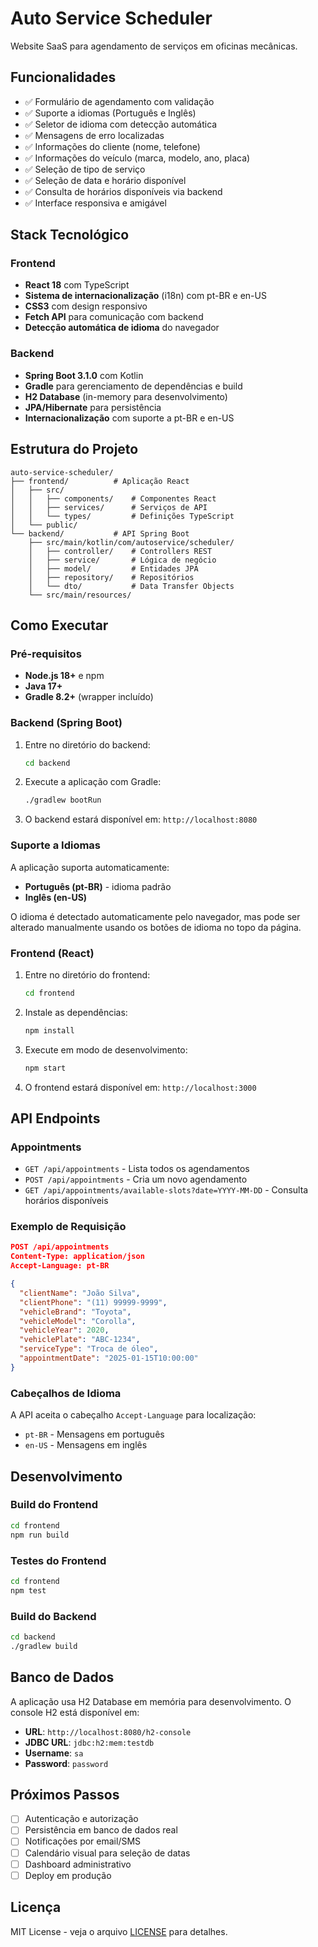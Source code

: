 # Auto Service Scheduler

Website SaaS para agendamento de serviços em oficinas mecânicas.

## Funcionalidades

- ✅ Formulário de agendamento com validação
- ✅ Suporte a idiomas (Português e Inglês)
- ✅ Seletor de idioma com detecção automática
- ✅ Mensagens de erro localizadas
- ✅ Informações do cliente (nome, telefone)  
- ✅ Informações do veículo (marca, modelo, ano, placa)
- ✅ Seleção de tipo de serviço
- ✅ Seleção de data e horário disponível
- ✅ Consulta de horários disponíveis via backend
- ✅ Interface responsiva e amigável

## Stack Tecnológico

### Frontend
- **React 18** com TypeScript
- **Sistema de internacionalização** (i18n) com pt-BR e en-US
- **CSS3** com design responsivo
- **Fetch API** para comunicação com backend
- **Detecção automática de idioma** do navegador

### Backend  
- **Spring Boot 3.1.0** com Kotlin
- **Gradle** para gerenciamento de dependências e build
- **H2 Database** (in-memory para desenvolvimento)
- **JPA/Hibernate** para persistência
- **Internacionalização** com suporte a pt-BR e en-US

## Estrutura do Projeto

```
auto-service-scheduler/
├── frontend/          # Aplicação React
│   ├── src/
│   │   ├── components/    # Componentes React
│   │   ├── services/      # Serviços de API
│   │   └── types/         # Definições TypeScript
│   └── public/
└── backend/           # API Spring Boot
    ├── src/main/kotlin/com/autoservice/scheduler/
    │   ├── controller/    # Controllers REST
    │   ├── service/       # Lógica de negócio
    │   ├── model/         # Entidades JPA
    │   ├── repository/    # Repositórios
    │   └── dto/           # Data Transfer Objects
    └── src/main/resources/
```

## Como Executar

### Pré-requisitos

- **Node.js 18+** e npm
- **Java 17+**
- **Gradle 8.2+** (wrapper incluído)

### Backend (Spring Boot)

1. Entre no diretório do backend:
   ```bash
   cd backend
   ```

2. Execute a aplicação com Gradle:
   ```bash
   ./gradlew bootRun
   ```

3. O backend estará disponível em: `http://localhost:8080`

### Suporte a Idiomas

A aplicação suporta automaticamente:
- **Português (pt-BR)** - idioma padrão
- **Inglês (en-US)**

O idioma é detectado automaticamente pelo navegador, mas pode ser alterado manualmente usando os botões de idioma no topo da página.

### Frontend (React)

1. Entre no diretório do frontend:
   ```bash
   cd frontend
   ```

2. Instale as dependências:
   ```bash
   npm install
   ```

3. Execute em modo de desenvolvimento:
   ```bash
   npm start
   ```

4. O frontend estará disponível em: `http://localhost:3000`

## API Endpoints

### Appointments

- `GET /api/appointments` - Lista todos os agendamentos
- `POST /api/appointments` - Cria um novo agendamento
- `GET /api/appointments/available-slots?date=YYYY-MM-DD` - Consulta horários disponíveis

### Exemplo de Requisição

```json
POST /api/appointments
Content-Type: application/json
Accept-Language: pt-BR

{
  "clientName": "João Silva",
  "clientPhone": "(11) 99999-9999",
  "vehicleBrand": "Toyota",
  "vehicleModel": "Corolla", 
  "vehicleYear": 2020,
  "vehiclePlate": "ABC-1234",
  "serviceType": "Troca de óleo",
  "appointmentDate": "2025-01-15T10:00:00"
}
```

### Cabeçalhos de Idioma

A API aceita o cabeçalho `Accept-Language` para localização:
- `pt-BR` - Mensagens em português
- `en-US` - Mensagens em inglês

## Desenvolvimento

### Build do Frontend
```bash
cd frontend
npm run build
```

### Testes do Frontend
```bash
cd frontend
npm test
```

### Build do Backend
```bash
cd backend
./gradlew build
```

## Banco de Dados

A aplicação usa H2 Database em memória para desenvolvimento. O console H2 está disponível em:
- **URL**: `http://localhost:8080/h2-console`
- **JDBC URL**: `jdbc:h2:mem:testdb`
- **Username**: `sa`
- **Password**: `password`

## Próximos Passos

- [ ] Autenticação e autorização
- [ ] Persistência em banco de dados real
- [ ] Notificações por email/SMS
- [ ] Calendário visual para seleção de datas
- [ ] Dashboard administrativo
- [ ] Deploy em produção

## Licença

MIT License - veja o arquivo [LICENSE](LICENSE) para detalhes.